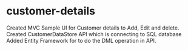 # customer-details
Created MVC Sample UI for Customer details to Add, Edit and delete.
Created CustomerDataStore API which is connecting to SQL database 
Added Entity Framework for to do the DML operation in API.
